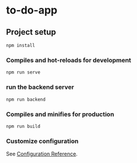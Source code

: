 # to-do-app

## Project setup

```
npm install
```

### Compiles and hot-reloads for development

```
npm run serve
```

### run the backend server

```
npm run backend
```

### Compiles and minifies for production

```
npm run build
```

### Customize configuration

See [Configuration Reference](https://cli.vuejs.org/config/).
